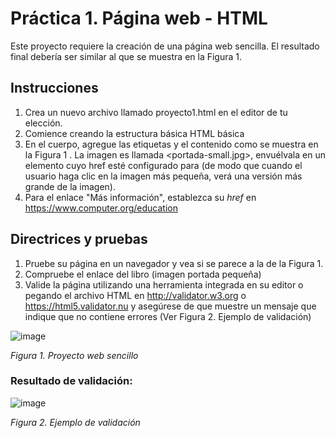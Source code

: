 # Práctica 1. Página web - HTML

Este proyecto requiere la creación de una página web sencilla. El resultado final debería ser similar al que se muestra en la Figura 1. 

## Instrucciones 
1.	Crea un nuevo archivo llamado proyecto1.html en el editor de tu elección. 
2.	Comience creando la estructura básica HTML básica 
3.	En el cuerpo, agregue las etiquetas y el contenido como se muestra en la Figura 1 . La imagen es llamada <portada-small.jpg>, envuélvala en un elemento cuyo href esté configurado para <portada- large.jpg>(de modo que cuando el usuario haga clic en la imagen más pequeña, verá una versión más grande de la imagen). 
4.	Para el enlace "Más información", establezca su <em>href</em> en https://www.computer.org/education

## Directrices y pruebas 
1.	Pruebe su página en un navegador y vea si se parece a la de la Figura 1. 
2.	Compruebe el enlace del libro (imagen portada pequeña)
3.	Valide la página utilizando una herramienta integrada en su editor o pegando el archivo HTML en http://validator.w3.org o https://html5.validator.nu y asegúrese de que muestre un mensaje que indique que no contiene errores (Ver Figura 2. Ejemplo de validación)

![image](https://github.com/user-attachments/assets/0540b4fb-8696-40c3-80b2-38febbd94a3a) 

<p><em>Figura 1. Proyecto web sencillo</em></p>

### Resultado de validación:
![image](https://github.com/user-attachments/assets/81d25e3e-80bd-4c17-b22e-6496be978338)

<p><em>Figura 2. Ejemplo de validación</em></p>

